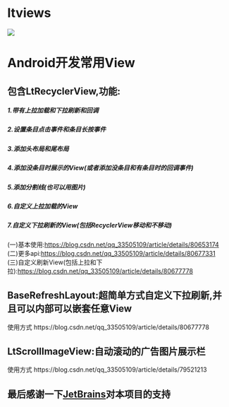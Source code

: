 # ltviews    
[![](https://jitpack.io/v/ltttttttttttt/ltviews.svg)](https://jitpack.io/#ltttttttttttt/ltviews)
<h1>Android开发常用View</h1>
<h2>包含LtRecyclerView,功能:</h2>
<h5>1.带有上拉加载和下拉刷新和回调</h5>
<h5>2.设置条目点击事件和条目长按事件</h5>
<h5>3.添加头布局和尾布局</h5>
<h5>4.添加没条目时展示的View(或者添加没条目和有条目时的回调事件)</h5>
<h5>5.添加分割线(也可以用图片)</h5>
<h5>6.自定义上拉加载的View</h5>
<h5>7.自定义下拉刷新的View(包括RecyclerView移动和不移动)</h5>
(一)基本使用:<a href="https://blog.csdn.net/qq_33505109/article/details/80653174" target="_blank">https://blog.csdn.net/qq_33505109/article/details/80653174</a></br>
(二)更多api:<a href="https://blog.csdn.net/qq_33505109/article/details/80677331" target="_blank">https://blog.csdn.net/qq_33505109/article/details/80677331</a></br>
(三)自定义刷新View(包括上拉和下拉):<a href="https://blog.csdn.net/qq_33505109/article/details/80677778" target="_blank">https://blog.csdn.net/qq_33505109/article/details/80677778</a></br>

<h2>BaseRefreshLayout:超简单方式自定义下拉刷新,并且可以内部可以嵌套任意View</h2>
使用方式 https://blog.csdn.net/qq_33505109/article/details/80677778

<h2>LtScrollImageView:自动滚动的广告图片展示栏</h2>
使用方式 https://blog.csdn.net/qq_33505109/article/details/79521213

<h2>最后感谢一下<a href="https://www.jetbrains.com/?from=ltviews" target="_blank">JetBrains</a>对本项目的支持<h2>
